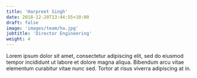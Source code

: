 ```yaml
---
title: 'Harpreet Singh'
date: 2018-12-20T13:44:55+10:00
draft: false
image: 'images/team/ha.jpg'
jobtitle: 'Director Engineering'
weight: 4
---
```


Lorem ipsum dolor sit amet, consectetur adipiscing elit, sed do eiusmod tempor incididunt ut labore et dolore magna aliqua. Bibendum arcu vitae elementum curabitur vitae nunc sed. Tortor at risus viverra adipiscing at in.
